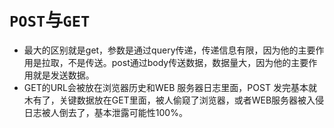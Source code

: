 # ```POST```与```GET```
- 最大的区别就是get，参数是通过query传递，传递信息有限，因为他的主要作用是拉取，不是传送。post通过body传送数据，数据量大，因为他的主要作用就是发送数据。
- GET的URL会被放在浏览器历史和WEB 服务器日志里面，POST 发完基本就木有了，关键数据放在GET里面，被人偷窥了浏览器，或者WEB服务器被入侵日志被人倒去了，基本泄露可能性100%。